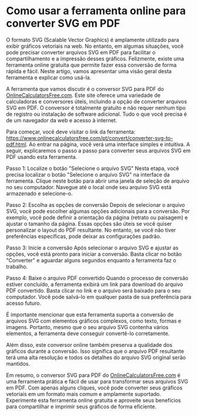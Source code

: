 Como usar a ferramenta online para converter SVG em PDF
=======================================================

O formato SVG (Scalable Vector Graphics) é amplamente utilizado para exibir gráficos vetoriais na web. No entanto, em algumas situações, você pode precisar converter arquivos SVG em PDF para facilitar o compartilhamento e a impressão desses gráficos. Felizmente, existe uma ferramenta online gratuita que permite fazer essa conversão de forma rápida e fácil. Neste artigo, vamos apresentar uma visão geral desta ferramenta e explicar como usá-la.

A ferramenta que vamos discutir é o conversor SVG para PDF do [OnlineCalculatorsFree.com](http://OnlineCalculatorsFree.com). Este site oferece uma variedade de calculadoras e conversores úteis, incluindo a opção de converter arquivos SVG em PDF. O conversor é totalmente gratuito e não requer nenhum tipo de registro ou instalação de software adicional. Tudo o que você precisa é de um navegador da web e acesso à internet.

Para começar, você deve visitar o link da ferramenta: <https://www.onlinecalculatorsfree.com/pt/convert/converter-svg-to-pdf.html>. Ao entrar na página, você verá uma interface simples e intuitiva. A seguir, explicaremos o passo a passo para converter seus arquivos SVG em PDF usando esta ferramenta.

Passo 1: Localize o botão "Selecione o arquivo SVG" Nesta etapa, você precisa localizar o botão "Selecione o arquivo SVG" na interface da ferramenta. Clique neste botão para abrir uma janela de seleção de arquivo no seu computador. Navegue até o local onde seu arquivo SVG está armazenado e selecione-o.

Passo 2: Escolha as opções de conversão Depois de selecionar o arquivo SVG, você pode escolher algumas opções adicionais para a conversão. Por exemplo, você pode definir a orientação da página (retrato ou paisagem) e ajustar o tamanho da página. Essas opções são úteis se você quiser personalizar o layout do PDF resultante. No entanto, se você não tiver preferências específicas, pode deixar as configurações padrão.

Passo 3: Inicie a conversão Após selecionar o arquivo SVG e ajustar as opções, você está pronto para iniciar a conversão. Basta clicar no botão "Converter" e aguardar alguns segundos enquanto a ferramenta faz o trabalho.

Passo 4: Baixe o arquivo PDF convertido Quando o processo de conversão estiver concluído, a ferramenta exibirá um link para download do arquivo PDF convertido. Basta clicar no link e o arquivo será baixado para o seu computador. Você pode salvá-lo em qualquer pasta de sua preferência para acesso futuro.

É importante mencionar que esta ferramenta suporta a conversão de arquivos SVG com elementos gráficos complexos, como texto, formas e imagens. Portanto, mesmo que o seu arquivo SVG contenha vários elementos, a ferramenta deve conseguir convertê-lo corretamente.

Além disso, este conversor online também preserva a qualidade dos gráficos durante a conversão. Isso significa que o arquivo PDF resultante terá uma alta resolução e todos os detalhes do arquivo SVG original serão mantidos.

Em resumo, o conversor SVG para PDF do [OnlineCalculatorsFree.com](http://OnlineCalculatorsFree.com) é uma ferramenta prática e fácil de usar para transformar seus arquivos SVG em PDF. Com apenas alguns cliques, você pode converter seus gráficos vetoriais em um formato mais comum e amplamente suportado. Experimente esta ferramenta online gratuita e aproveite seus benefícios para compartilhar e imprimir seus gráficos de forma eficiente.